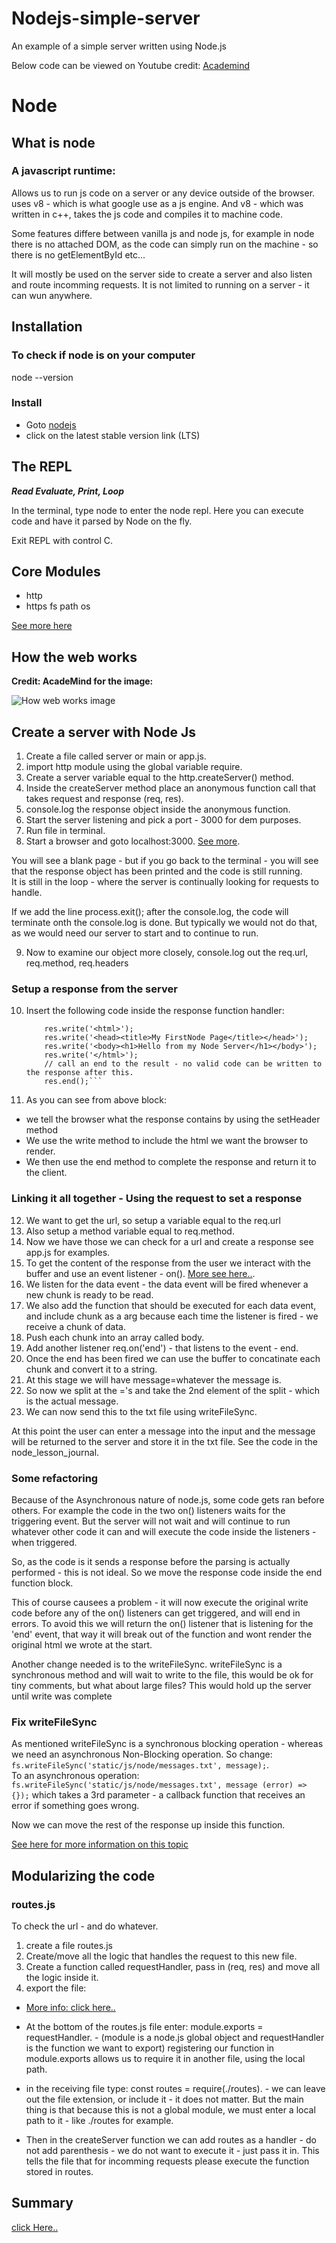 # Nodejs-simple-server
An example of a simple server written using Node.js

Below code can be viewed on Youtube credit: 
[Academind](https://youtu.be/C7TFgfY7JdE)



# Node 

## What is node

### A javascript runtime:
Allows us to run js code on a server or any device outside of the browser. uses v8 - which is what google use as a js engine. And v8 - which was written in c++, takes the js code and compiles it to machine code.

Some features differe between vanilla js and node js, for example in node there is no attached DOM, as the code can simply run on the machine - so there is no getElementById etc...

It will mostly be used on the server side to create a server and also listen and route incomming requests. It is not limited to running on a server - it can wun anywhere.




## Installation

### To check if node is on your computer
node --version

### Install
+ Goto [nodejs](https://nodejs.org/en/)
+ click on the latest stable version link (LTS)

## The REPL

***Read Evaluate, Print, Loop***   

In the terminal, type node to enter the node repl. Here you can execute code and have it parsed by Node on the fly.

Exit REPL with control C.

## Core Modules
+ http
+ https
fs
path
os

[See more here](https://youtu.be/C7TFgfY7JdE?t=2613)

## How the web works
**Credit: AcadeMind for the image:**

![How web works image](https://i.ibb.co/Ybvg5cX/image.png)


## Create a server with Node Js

1.  Create a file called server or main or app.js.
2.  import http module using the global variable require.
3.  Create a server variable equal to the http.createServer() method.
4.  Inside the createServer method place an anonymous function call that takes request and response (req, res).
5.  console.log the response object inside the anonymous function.
6.  Start the server listening and pick a port - 3000 for dem purposes.
7.  Run file in terminal.
8.  Start a browser and goto localhost:3000. [See more](https://youtu.be/C7TFgfY7JdE?t=3094).

You will see a blank page - but if you go back to the terminal - you will see that the response object has been printed and the code is still running.   
It is still in the loop - where the server is continually looking for requests to handle.

If we add the line process.exit(); after the console.log, the code will terminate onth the console.log is done. But typically we would not do that, as we would need our server to start and to continue to run.

9.   Now to examine our object more closely, console.log out the req.url, req.method, req.headers

### Setup a response from the server

10. Insert the following code inside the response function handler:

    ```res.setHeader('Content-Type', 'text/html');
        res.write('<html>');
        res.write('<head><title>My FirstNode Page</title></head>');
        res.write('<body><h1>Hello from my Node Server</h1></body>');
        res.write('</html>');
        // call an end to the result - no valid code can be written to the response after this.
        res.end();```   

11. As you can see from above block:
+   we tell the browser what the response contains by using the setHeader method
+   We use the write method to include the html we want the browser to render.
+   We then use the end method to complete the response and return it to the client.


### Linking it all together - Using the request to set a response

12. We want to get the url, so setup a variable equal to the req.url
13. Also setup a method variable equal to req.method.
14. Now we have those we can check for a url and create a response see app.js for examples.
15. To get the content of the response from the user we interact with the buffer and use an event listener - on(). [More see here..](https://youtu.be/C7TFgfY7JdE?t=4696).
16. We listen for the data event - the data event will be fired whenever a new chunk is ready to be read.
17. We also add the function that should be executed for each data event, and include chunk as a arg because each time the listener is fired - we receive a chunk of data.
18. Push each chunk into an array called body.
19. Add another listener req.on('end') - that listens to the event - end.
20. Once the end has been fired we can use the buffer to concatinate each chunk and convert it to a string.
21. At this stage we will have message=whatever the message is.
22. So now we split at the ='s and take the 2nd element of the split - which is the actual message.
23. We can now send this to the txt file using writeFileSync.

At this point the user can enter a message into the input and the message will be returned to the server and store it in the txt file. See the code in the node_lesson_journal.

### Some refactoring

Because of the Asynchronous nature of node.js, some code gets ran before others. For example the code in the two on() listeners waits for the triggering event. But the server will not wait and will continue to run whatever other code it can and will execute the code inside the listeners - when triggered. 

So, as the code is it sends a response before the parsing is actually performed - this is not ideal. So we move the response code inside the end function block.

This of course causees a problem - it will now execute the original write code before any of the on() listeners can get triggered, and will end in errors. To avoid this we will return the on() listener that is listening for the 'end' event, that way it will break out of the function and wont render the original html we wrote at the start.

Another change needed is to the writeFileSync. writeFileSync is a synchronous method and will wait to write to the file, this would be ok for tiny comments, but what about large files? This would hold up the server until write was complete

### Fix writeFileSync

As mentioned writeFileSync is a synchronous blocking operation - whereas we need an asynchronous Non-Blocking operation. So change:    `fs.writeFileSync('static/js/node/messages.txt', message);`.   
To an asynchronous operation:  `fs.writeFileSync('static/js/node/messages.txt', message (error) => {});` which takes a 3rd parameter - a callback function that receives an error if something goes wrong.

Now we can move the rest of the response up inside this function.

[See here for more information on this topic](https://youtu.be/C7TFgfY7JdE?t=5691)


## Modularizing the code

### routes.js

To check the url - and do whatever.
1.  create a file routes.js
2.  Create/move all the logic that handles the request to this new file.
3.  Create a function called requestHandler, pass in (req, res) and move all the logic inside it.
4.  export the file:

+ [More info: click here..](https://youtu.be/C7TFgfY7JdE?t=6893)

+ At the bottom of the routes.js file enter: module.exports = requestHandler. - (module is a node.js global object and requestHandler is the function we want to export) registering our function in module.exports allows us to require it in another file, using the local path.

+ in the receiving file type: const routes = require(./routes). - we can leave out the file extension, or include it - it does not matter. But the main thing is that because this is not a global module, we must enter a local path to it - like ./routes for example.

+ Then in the createServer function we can add routes as a handler - do not add parenthesis - we do not want to execute it - just pass it in. This tells the file that for incomming requests please execute the function stored in routes.


## Summary

[click Here..](https://youtu.be/C7TFgfY7JdE?t=7326)